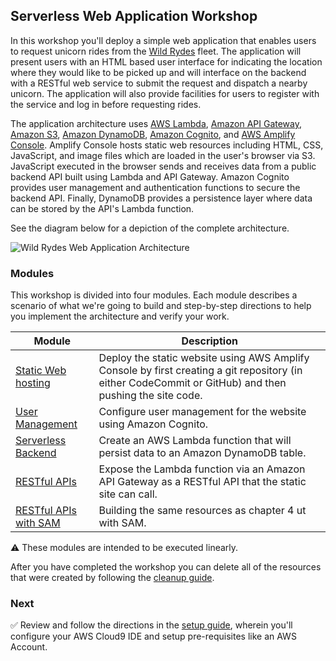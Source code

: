 ## Serverless Web Application Workshop

In this workshop you'll deploy a simple web application that enables users to request unicorn rides from the [Wild Rydes][wildrydes] fleet. The application will present users with an HTML based user interface for indicating the location where they would like to be picked up and will interface on the backend with a RESTful web service to submit the request and dispatch a nearby unicorn. The application will also provide facilities for users to register with the service and log in before requesting rides.

The application architecture uses [AWS Lambda][lambda], [Amazon API Gateway][api-gw], [Amazon S3][s3], [Amazon DynamoDB][dynamodb], [Amazon Cognito][cognito], and [AWS Amplify Console][amplify-console]. Amplify Console hosts static web resources including HTML, CSS, JavaScript, and image files which are loaded in the user's browser via S3. JavaScript executed in the browser sends and receives data from a public backend API built using Lambda and API Gateway. Amazon Cognito provides user management and authentication functions to secure the backend API. Finally, DynamoDB provides a  persistence layer where data can be stored by the API's Lambda function.

See the diagram below for a depiction of the complete architecture.

![Wild Rydes Web Application Architecture](images/wildrydes-complete-architecture.png)

### Modules

This workshop is divided into four modules. Each module describes a scenario of
what we're going to build and step-by-step directions to help you implement the
architecture and verify your work.

| Module | Description |
| ---------------- | -------------------------------------------------------- |
| [Static Web hosting][static-web-hosting] | Deploy the static website using AWS Amplify Console by first creating a git repository (in either CodeCommit or GitHub) and then pushing the site code. |
| [User Management][user-management] | Configure user management for the website using Amazon Cognito. |
| [Serverless Backend][serverless-backend] | Create an AWS Lambda function that will persist data to an Amazon DynamoDB table. |
| [RESTful APIs][restful-apis] | Expose the Lambda function via an Amazon API Gateway as a RESTful API that the static site can call. |
| [RESTful APIs with SAM][restful-apis-sam] | Building the same resources as chapter 4 ut with SAM. |

:warning: These modules are intended to be executed linearly.

After you have completed the workshop you can delete all of the resources that were created by following the [cleanup guide][cleanup].

### Next

:white_check_mark: Review and follow the directions in the [setup guide][setup],
wherein you'll configure your AWS Cloud9 IDE and setup pre-requisites like an
AWS Account.

[wildrydes]: http://wildrydes.com/
[unicorns]: http://www.wildrydes.com/unicorns.html
[amplify-console]: https://aws.amazon.com/amplify/console/
[cognito]: https://aws.amazon.com/cognito/
[lambda]: https://aws.amazon.com/lambda/
[api-gw]: https://aws.amazon.com/api-gateway/
[s3]: https://aws.amazon.com/s3/
[dynamodb]: https://aws.amazon.com/dynamodb/
[setup]: 0_Setup/
[static-web-hosting]: 1_StaticWebHosting/
[user-management]: 2_UserManagement/
[serverless-backend]: 3_ServerlessBackend/
[restful-apis]: 4_RESTfulAPIs/
[restful-apis-sam]: 4.5_RESTfulAPIs_SAM/
[cleanup]: 9_CleanUp/
